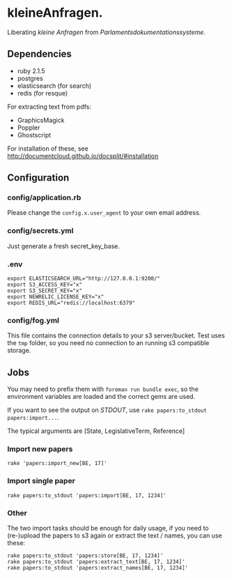 kleineAnfragen.
===============

Liberating *kleine Anfragen* from *Parlamentsdokumentationssysteme*.

Dependencies
------------

* ruby 2.1.5
* postgres
* elasticsearch (for search)
* redis (for resque)

For extracting text from pdfs:

* GraphicsMagick
* Poppler
* Ghostscript

For installation of these, see http://documentcloud.github.io/docsplit/#installation

Configuration
-------------

### config/application.rb
Please change the `config.x.user_agent` to your own email address.

### config/secrets.yml
Just generate a fresh secret_key_base.

### .env

    export ELASTICSEARCH_URL="http://127.0.0.1:9200/"
    export S3_ACCESS_KEY="x"
    export S3_SECRET_KEY="x"
    export NEWRELIC_LICENSE_KEY="x"
    export REDIS_URL="redis://localhost:6379"

### config/fog.yml

This file contains the connection details to your s3 server/bucket. Test uses the `tmp` folder, so you need no connection to an running s3 compatible storage.

Jobs
----

You may need to prefix them with `foreman run bundle exec`, so the environment variables are loaded and the correct gems are used.

If you want to see the output on _STDOUT_, use `rake papers:to_stdout papers:import...`.

The typical arguments are [State, LegislativeTerm, Reference]

### Import new papers

    rake 'papers:import_new[BE, 17]'

### Import single paper

    rake papers:to_stdout 'papers:import[BE, 17, 1234]'

### Other

The two import tasks should be enough for daily usage, if you need to (re-)upload the papers to s3 again or extract the text / names, you can use these:

    rake papers:to_stdout 'papers:store[BE, 17, 1234]'
    rake papers:to_stdout 'papers:extract_text[BE, 17, 1234]'
    rake papers:to_stdout 'papers:extract_names[BE, 17, 1234]'